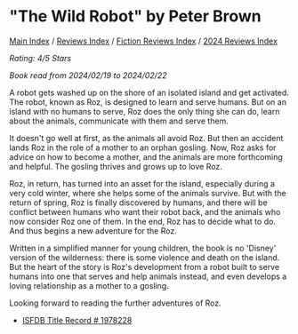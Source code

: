 # "The Wild Robot" by Peter Brown

[Main Index](../../../README.md) / [Reviews Index](../../README.md) / [Fiction Reviews Index](../README.md) / [2024 Reviews Index](README.md)

*Rating: 4/5 Stars*

*Book read from 2024/02/19 to 2024/02/22*

A robot gets washed up on the shore of an isolated island and get activated. The robot, known as Roz, is designed to learn and serve humans. But on an island with no humans to serve, Roz does the only thing she can do, learn about the animals, communicate with them and serve them.

It doesn't go well at first, as the animals all avoid Roz. But then an accident lands Roz in the role of a mother to an orphan gosling. Now, Roz asks for advice on how to become a mother, and the animals are more forthcoming and helpful. The gosling thrives and grows up to love Roz.

Roz, in return, has turned into an asset for the island, especially during a very cold winter, where she helps some of the animals survive. But with the return of spring, Roz is finally discovered by humans, and there will be conflict between humans who want their robot back, and the animals who now consider Roz one of them. In the end, Roz has to decide what to do. And thus begins a new adventure for the Roz.

Written in a simplified manner for young children, the book is no 'Disney' version of the wilderness: there is some violence and death on the island. But the heart of the story is Roz's development from a robot built to serve humans into one that serves and help animals instead, and even develops a loving relationship as a mother to a gosling.

Looking forward to reading the further adventures of Roz.

- [ISFDB Title Record # 1978228](https://www.isfdb.org/cgi-bin/title.cgi?1978228)
